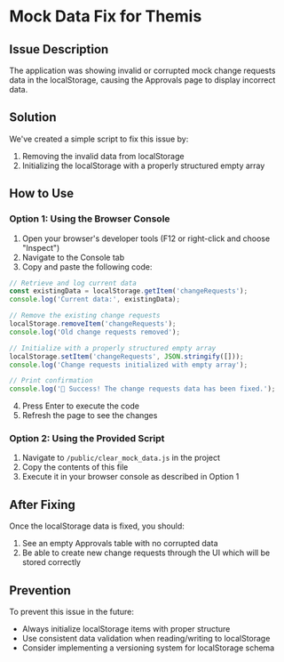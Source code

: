 # Mock Data Fix for Themis

## Issue Description
The application was showing invalid or corrupted mock change requests data in the localStorage, causing the Approvals page to display incorrect data.

## Solution
We've created a simple script to fix this issue by:
1. Removing the invalid data from localStorage
2. Initializing the localStorage with a properly structured empty array

## How to Use

### Option 1: Using the Browser Console
1. Open your browser's developer tools (F12 or right-click and choose "Inspect")
2. Navigate to the Console tab
3. Copy and paste the following code:
```javascript
// Retrieve and log current data
const existingData = localStorage.getItem('changeRequests');
console.log('Current data:', existingData);

// Remove the existing change requests
localStorage.removeItem('changeRequests');
console.log('Old change requests removed');

// Initialize with a properly structured empty array
localStorage.setItem('changeRequests', JSON.stringify([]));
console.log('Change requests initialized with empty array');

// Print confirmation
console.log('🎉 Success! The change requests data has been fixed.');
```
4. Press Enter to execute the code
5. Refresh the page to see the changes

### Option 2: Using the Provided Script
1. Navigate to `/public/clear_mock_data.js` in the project
2. Copy the contents of this file
3. Execute it in your browser console as described in Option 1

## After Fixing
Once the localStorage data is fixed, you should:
1. See an empty Approvals table with no corrupted data
2. Be able to create new change requests through the UI which will be stored correctly

## Prevention
To prevent this issue in the future:
- Always initialize localStorage items with proper structure
- Use consistent data validation when reading/writing to localStorage
- Consider implementing a versioning system for localStorage schema 